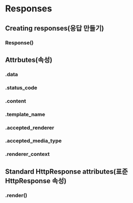 # Responses

## Creating responses(응답 만들기)

### Response()



## Attrbutes(속성)

### .data

### .status_code

### .content

### .template_name

### .accepted_renderer

### .accepted_media_type

### .renderer_context



## Standard HttpResponse attributes(표준 HttpResponse 속성)

### .render()

